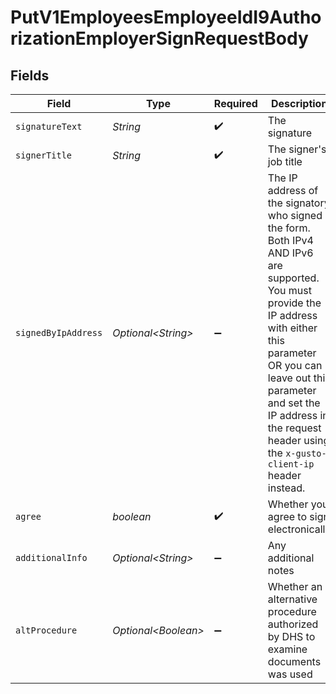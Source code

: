 # PutV1EmployeesEmployeeIdI9AuthorizationEmployerSignRequestBody


## Fields

| Field                                                                                                                                                                                                                                                                            | Type                                                                                                                                                                                                                                                                             | Required                                                                                                                                                                                                                                                                         | Description                                                                                                                                                                                                                                                                      |
| -------------------------------------------------------------------------------------------------------------------------------------------------------------------------------------------------------------------------------------------------------------------------------- | -------------------------------------------------------------------------------------------------------------------------------------------------------------------------------------------------------------------------------------------------------------------------------- | -------------------------------------------------------------------------------------------------------------------------------------------------------------------------------------------------------------------------------------------------------------------------------- | -------------------------------------------------------------------------------------------------------------------------------------------------------------------------------------------------------------------------------------------------------------------------------- |
| `signatureText`                                                                                                                                                                                                                                                                  | *String*                                                                                                                                                                                                                                                                         | :heavy_check_mark:                                                                                                                                                                                                                                                               | The signature                                                                                                                                                                                                                                                                    |
| `signerTitle`                                                                                                                                                                                                                                                                    | *String*                                                                                                                                                                                                                                                                         | :heavy_check_mark:                                                                                                                                                                                                                                                               | The signer's job title                                                                                                                                                                                                                                                           |
| `signedByIpAddress`                                                                                                                                                                                                                                                              | *Optional\<String>*                                                                                                                                                                                                                                                              | :heavy_minus_sign:                                                                                                                                                                                                                                                               | The IP address of the signatory who signed the form. Both IPv4 AND IPv6 are supported. You must provide the IP address with either this parameter OR you can leave out this parameter and set the IP address in the request header using the `x-gusto-client-ip` header instead. |
| `agree`                                                                                                                                                                                                                                                                          | *boolean*                                                                                                                                                                                                                                                                        | :heavy_check_mark:                                                                                                                                                                                                                                                               | Whether you agree to sign electronically                                                                                                                                                                                                                                         |
| `additionalInfo`                                                                                                                                                                                                                                                                 | *Optional\<String>*                                                                                                                                                                                                                                                              | :heavy_minus_sign:                                                                                                                                                                                                                                                               | Any additional notes                                                                                                                                                                                                                                                             |
| `altProcedure`                                                                                                                                                                                                                                                                   | *Optional\<Boolean>*                                                                                                                                                                                                                                                             | :heavy_minus_sign:                                                                                                                                                                                                                                                               | Whether an alternative procedure authorized by DHS to examine documents was used                                                                                                                                                                                                 |